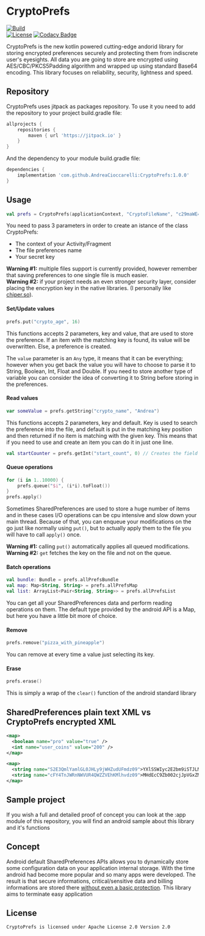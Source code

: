 # CryptoPrefs
[![Build](https://jitpack.io/v/AndreaCioccarelli/CryptoPrefs.svg)](https://jitpack.io/#AndreaCioccarelli/CryptoPrefs)	
[![License](https://img.shields.io/hexpm/l/plug.svg)](https://github.com/AndreaCioccarelli/CryptoPrefs/blob/master/LICENSE)	
[![Codacy Badge](https://api.codacy.com/project/badge/Grade/b294eaf4988842c090584b1315a5f348)](https://www.codacy.com/app/cioccarelliandrea01/CryptoPrefs)

CryptoPrefs is the new kotlin powered cutting-edge andorid library for storing encrypted preferences securely and protecting them from indiscrete user's eyesights.
All data you are going to store are encrypted using AES/CBC/PKCS5Padding algorithm and wrapped up using standard Base64 encoding.
This library focuses on reliability, security, lightness and speed.

## Repository
CryptoPrefs uses jitpack as packages repository.
To use it you need to add the repository to your project build.gradle file:
```gradle
allprojects {
    repositories {
        maven { url 'https://jitpack.io' }
    }
}
```
And the dependency to your module build.gradle file:
```gradle
dependencies {
    implementation 'com.github.AndreaCioccarelli:CryptoPrefs:1.0.0'
}
```

## Usage
```kotlin
val prefs = CryptoPrefs(applicationContext, "CryptoFileName", "c29maWE=")
```
You need to pass 3 parameters in order to create an istance of the class CryptoPrefs:
- The context of your Activity/Fragment
- The file preferences name
- Your secret key

**Warning #1:** multiple files support is currently provided, however remember that saving preferences to one single file is much easier.<br>
**Warning #2:** if your project needs an even stronger security layer, consider placing the encryption key in the native libraries. (I personally like [chiper.so](https://github.com/MEiDIK/Cipher.so)).


#### Set/Update values
```kotlin
prefs.put("crypto_age", 16)
```
This functions accepts 2 parameters, key and value, that are used to store the preference.
If an item with the matching key is found, its value will be overwritten. Else, a preference is created.

The `value` parameter is an `Any` type, it means that it can be everything; however when you get back the value you will have to choose to parse it to String, Boolean, Int, Float and Double.
If you need to store another type of variable you can consider the idea of converting it to String before storing in the preferences.


#### Read values
```kotlin
var someValue = prefs.getString("crypto_name", "Andrea")
```
This functions accepts 2 parameters, key and default. 
Key is used to search the preference into the file, and default is put in the matching key position and then returned if no item is matching with the given key.
This means that if you need to use and create an item you can do it in just one line.
```kotlin
val startCounter = prefs.getInt("start_count", 0) // Creates the field start_count and set it at 0
```

#### Queue operations
```kotlin
for (i in 1..10000) {
    prefs.queue("$i", (i*i).toFloat())
}
prefs.apply()
```
Sometimes SharedPreferences are used to store a huge number of items and in these cases I/O operations can be cpu intensive and slow down your main thread.
Because of that, you can enqueue your modifications on the go just like normally using `put()`, but to actually apply them to the file you will have to call `apply()` once.

**Warning #1:** calling `put()` automatically applies all queued modifications.<br>
**Warning #2:** `get` fetches the key on the file and not on the queue.


#### Batch operations
```kotlin
val bundle: Bundle = prefs.allPrefsBundle
val map: Map<String, String> = prefs.allPrefsMap
val list: ArrayList<Pair<String, String>> = prefs.allPrefsList
```
You can get all your SharedPreferences data and perform reading operations on them.
The default type provided by the android API is a Map, but here you have a little bit more of choice.


#### Remove
```kotlin
prefs.remove("pizza_with_pineapple")
```
You can remove at every time a value just selecting its key.


#### Erase
```kotlin
prefs.erase()
```
This is simply a wrap of the `clear()` function of the android standard library


## SharedPreferences plain text XML vs CryptoPrefs encrypted XML
```xml
<map>
  <boolean name="pro" value="true" />
  <int name="user_coins" value="200" />
</map>
```
```xml
<map>
  <string name="S2E3QmlYamlGL0JHLy9jWHZudUFmdz09">YXlSSWIyc2E2bm9iSTJLMGZSekVlQT09</string>
  <string name="cFY4TnJWRnNWVUR4QWZZVEhKMlhvdz09">MHdEcC9Zb002cjJpVGxZMVRrNmVGdz09</string>
</map>
```

## Sample project
If you wish a full and detailed proof of concept you can look at the :app module of this repository, you will find an android sample about this library and it's functions

## Concept
Android default SharedPreferences APIs allows you to dynamically store some configuration data on your application internal storage. With the time android had become more popular and so many apps were developed. The result is that secure informations, critical/sensitive data and billing informations are stored there [without even a basic protection](https://medium.com/@andreacioccarelli/android-sharedpreferences-data-weakness-66a44f070e76).
This library aims to terminate easy application

## License
```
CryptoPrefs is licensed under Apache License 2.0 Version 2.0
```
